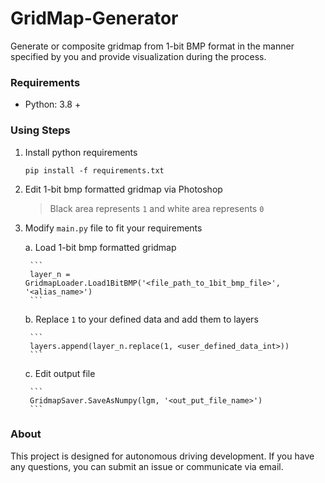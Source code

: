 # GridMap-Generator

Generate or composite gridmap from 1-bit BMP format in the manner specified by you and provide visualization during the process.

### Requirements

- Python: 3.8 +

### Using Steps

1. Install python requirements

    ```
    pip install -f requirements.txt
    ```

2. Edit 1-bit bmp formatted gridmap via Photoshop

    > Black area represents `1` and white area represents `0` 

3. Modify `main.py` file to fit your requirements

    a. Load 1-bit bmp formatted gridmap

        ```
        layer_n = GridmapLoader.Load1BitBMP('<file_path_to_1bit_bmp_file>', '<alias_name>')
        ``` 

    b. Replace `1` to your defined data and add them to layers

        ```
        layers.append(layer_n.replace(1, <user_defined_data_int>))
        ```

    c. Edit output file

        ```
        GridmapSaver.SaveAsNumpy(lgm, '<out_put_file_name>')
        ```

### About

This project is designed for autonomous driving development. If you have any questions, you can submit an issue or communicate via email.